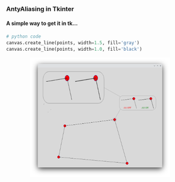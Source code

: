 ### AntyAliasing in Tkinter
#### A simple way to get it in tk...
```py
# python code
canvas.create_line(points, width=1.5, fill='gray')
canvas.create_line(points, width=1.0, fill='black')
```

<p align="center">
  <a href="/image/aa.png"><img src="/image/aa_zoom.png" width='75%' height='50%'></a> 
</p>
